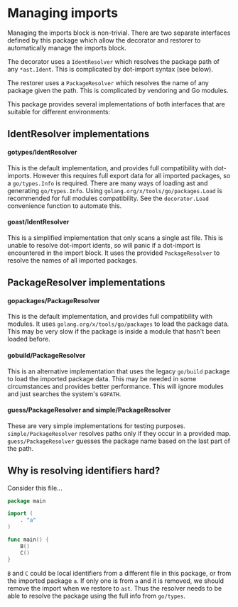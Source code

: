 # Managing imports

Managing the imports block is non-trivial. There are two separate interfaces defined by this package
which allow the decorator and restorer to automatically manage the imports block.

The decorator uses a `IdentResolver` which resolves the package path of any `*ast.Ident`. This is 
complicated by dot-import syntax (see below).

The restorer uses a `PackageResolver` which resolves the name of any package given the path. This 
is complicated by vendoring and Go modules.

This package provides several implementations of both interfaces that are suitable for different 
environments:

## IdentResolver implementations

#### gotypes/IdentResolver

This is the default implementation, and provides full compatibility with dot-imports. However this 
requires full export data for all imported packages, so a `go/types.Info` is required. There are 
many ways of loading ast and generating `go/types.Info`. Using `golang.org/x/tools/go/packages.Load` 
is recommended for full modules compatibility. See the `decorator.Load` convenience function to 
automate this.

#### goast/IdentResolver

This is a simplified implementation that only scans a single ast file. This is unable to resolve 
dot-import idents, so will panic if a dot-import is encountered in the import block. It uses the 
provided `PackageResolver` to resolve the names of all imported packages.

## PackageResolver implementations

#### gopackages/PackageResolver

This is the default implementation, and provides full compatibility with modules. It uses 
`golang.org/x/tools/go/packages` to load the package data. This may be very slow if the package is 
inside a module that hasn't been loaded before. 

#### gobuild/PackageResolver

This is an alternative implementation that uses the legacy `go/build` package to load the imported 
package data. This may be needed in some circumstances and provides better performance. This will
ignore modules and just searches the system's `GOPATH`.

#### guess/PackageResolver and simple/PackageResolver

These are very simple implementations for testing purposes. `simple/PackageResolver` resolves paths 
only if they occur in a provided map. `guess/PackageResolver` guesses the package name based on the 
last part of the path.

## Why is resolving identifiers hard?

Consider this file...

```go
package main

import (
	. "a"
)

func main() {
	B()
	C()
}
```

`B` and `C` could be local identifiers from a different file in this package,
or from the imported package `a`. If only one is from `a` and it is removed, we should remove the
import when we restore to `ast`. Thus the resolver needs to be able to resolve the package using 
the full info from `go/types`.

